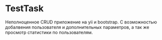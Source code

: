 # TestTask

Неполноценное CRUD приложение на yii и bootstrap. 
С возможностью добалвения пользователя и дополнительных параметров, а так же просмотр статистики по пользователям.
